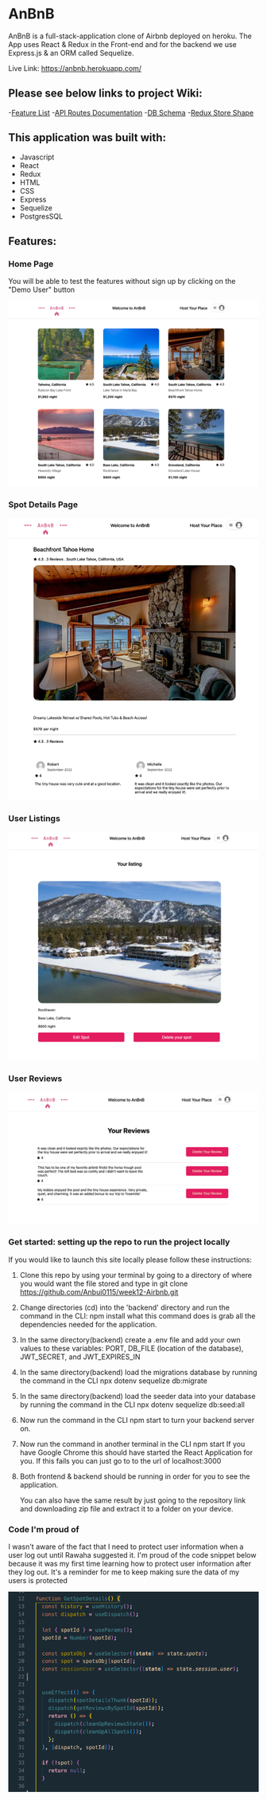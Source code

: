 # AnBnB

AnBnB is a full-stack-application clone of Airbnb deployed on heroku. The App uses React & Redux in the Front-end and for the backend we use Express.js & an ORM called Sequelize.

Live Link: https://anbnb.herokuapp.com/

## Please see below links to project Wiki:

-[Feature List](https://github.com/Anbui0115/week12-Airbnb/wiki/CRUD-FEATURES)
-[API Routes Documentation](https://github.com/Anbui0115/week12-Airbnb/wiki/API-Routes-Documentation)
-[DB Schema](https://github.com/Anbui0115/week12-Airbnb/wiki/DB-Schema)
-[Redux Store Shape](https://github.com/Anbui0115/week12-Airbnb/wiki/Redux-Store-Shape)


## This application was built with:

- Javascript
- React
- Redux
- HTML
- CSS
- Express
- Sequelize
- PostgresSQL

## Features:

### Home Page

You will be able to test the features without sign up by clicking on the "Demo User" button


![homepage](Screenshots/homepage.png)



### Spot Details Page

![spotDetails](Screenshots/spot-details.png)



### User Listings

![userListings](Screenshots/User-listings.png)



### User Reviews

![userReviews](Screenshots/User-reviews.png)



### Get started: setting up the repo to run the project locally

If you would like to launch this site locally please follow these instructions:

1. Clone this repo by using your terminal by going to a directory of where you would want the file stored and type in git clone https://github.com/Anbui0115/week12-Airbnb.git
2. Change directories (cd) into the 'backend' directory and run the command in the CLI: npm install what this command does is grab all the dependencies needed for the application.
3. In the same directory(backend) create a .env file and add your own values to these variables: PORT, DB_FILE (location of the database), JWT_SECRET, and JWT_EXPIRES_IN
4. In the same directory(backend) load the migrations database by running the command in the CLI npx dotenv sequelize db:migrate
5. In the same directory(backend) load the seeder data into your database by running the command in the CLI npx dotenv sequelize db:seed:all
6. Now run the command in the CLI npm start to turn your backend server on.
7. Now run the command in another terminal in the CLI npm start If you have Google Chrome this should have started the React Application for you. If this fails you can just go to to the url of localhost:3000
8. Both frontend & backend should be running in order for you to see the application.

   You can also have the same result by just going to the repository link and downloading zip file and extract it to a folder on your device.

### Code I'm proud of


I wasn't aware of the fact that I need to protect user information when a user log out until Rawaha suggested it.
I'm proud of the code snippet below because it was my first time learning how to protect user information after they log out. It's a reminder for me to keep making sure the data of my users is protected

![codeSnippet](Screenshots/proud.png)
